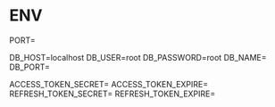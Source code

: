 # ENV

PORT=

DB_HOST=localhost
DB_USER=root
DB_PASSWORD=root
DB_NAME=
DB_PORT=

ACCESS_TOKEN_SECRET=
ACCESS_TOKEN_EXPIRE=
REFRESH_TOKEN_SECRET=
REFRESH_TOKEN_EXPIRE=
